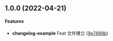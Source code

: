 ## 1.0.0 (2022-04-21)


#### Features

* **changelog-example** Feat 文件建立 ([9e7499b](https://github.com/baisheng/changelog-examaple/commit/9e7499b))

